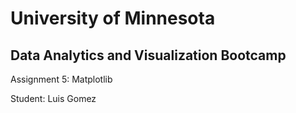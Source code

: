 # University of Minnesota

## Data Analytics and Visualization Bootcamp

Assignment 5: Matplotlib

Student: Luis Gomez